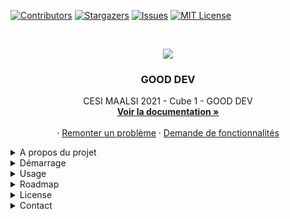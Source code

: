 [![Contributors][contributors-shield]][contributors-url]
[![Stargazers][stars-shield]][stars-url]
[![Issues][issues-shield]][issues-url]
[![MIT License][license-shield]][license-url]



<!-- PROJECT LOGO -->
<br />
<p align="center">
    <img src="https://ecole-alternance.cesi.fr/wp-content/themes/cesi/static/logo/ecole-alternance.svg">

  <h3 align="center">GOOD DEV</h3>

  <p align="center">
    CESI MAALSI 2021 - Cube 1 - GOOD DEV
    <br />
    <a href="https://github.com/Silasssss/good-food/wiki"><strong>Voir la documentation »</strong></a>
    <br />
    <br />
    ·
    <a href="https://github.com/Silasssss/good-food/issues">Remonter un problème</a>
    ·
    <a href="https://github.com/Silasssss/good-food/issues">Demande de fonctionnalités</a>
  </p>
</p>



<details>
  <summary>A propos du projet</summary>

[![Product Name Screen Shot][product-screenshot]]()

Le projet consiste à fournir une architecture applicative au goût du jour, permettant de répondre à l’ensemble de ses besoins et contraintes. Cela contient aussi bien la refonte de l’application de commande que la refonte de l’infrastructure d’hébergement.

  
  <strong>Contexte :</strong> 
  
L’enseigne Good Food qui est composée de 150 restaurants franchisés sur la France, la Belgique et le Luxembourg propose des prestations de restauration conventionnelle, de la vente à emporter et de la livraison. Aujourd’hui le système d'information atteint ses limites notamment au niveau des performances très médiocres et des choix applicatifs qui empêchent toute évolution. De plus, il n'existe pas de solution mobile.

  <strong>Périmètre du projet :</strong>
  
La périmètre du projet est le suivant: développer une application de commande mobile et web ainsi qu’une application pour les franchisés afin qu’ils puissent gérer leurs commandes, leurs préparations, leurs fournisseurs et leurs livraisons. Il va aussi être nécessaire de refondre l’infrastructure d’hébergement.
 
  <strong>Contraintes :</strong>
  
* La totalité des data doit être conservée et récupérée dans la nouvelle base
* La migration de l’ancienne base de données vers la nouvelle devra se faire sans aucun impact sur la production
* Le code devra être documenté
* Cette évolution de l’application sera concomitante avec l’adoption d’un nouveau système de caisse dont le déploiement est assuré par le fournisseur de caisse lui-même
* Il conviendra de développer une API RESTful pour permettre la connexion sur l’application depuis d’autres solutions (comptabilité, applications spécifiques à la logistique ou toute autre application sortant du périmètre)
* Une application conforme au cahier des charges fonctionnel.
* Le service marketing de Good Food a convenu d’une date de lancement de l’application mobile et de la nouvelle version du site sans consulter le service technique et encore moins le prestataire chargé du développement

  
  

  
### Développé avec

This section should list any major frameworks that you built your project using. Leave any add-ons/plugins for the acknowledgements section. Here are a few examples.

* IONIC
* Vue JS
* Java Spring Boot
* PostgreSQL
</details>

<details>
   <summary>Démarrage</summary>


### Pré-requis

 - MongoDB
 - node
 - npm


### Installation

1. Cloner le repo

```
$ git clone git@github.com:Silasssss/good-food.git
```
2. Installation les paquets de notre API

```
$ cd backend
```

3. Installer les paquets nécessaire à IONIC

```
$ cd frontend
```
</details>
 <details>
 <summary>Usage</summary>

1. Démarrer l'API

```
$ cd ravenclaw/server/
$ node server.js
```

2. Démarrer IONIC
```
$ cd ravenclaw/Cube/
$ ionic serve
```
</details>
<details>
  <summary>Roadmap</summary>


Consultez les [problèmes ouverts](https://github.com/Silasssss/good-food/issues) et les fonctionnalités proposées.
  
</details>

<details>
  <summary>License</summary>


Distributé sous licence MIT. Voir `LICENSE` pour plus d'informations.

</details>
<details>
  <summary>Contact</summary>

Boissel Nicolas - ncboissel@gmail.com

[![LinkedIn][linkedin-shield]][linkedin-url]

Project Link: [https://github.com/Silasssss/good-food/]
(https://github.com/Silasssss/good-food/)


</details>





<!-- MARKDOWN LINKS & IMAGES -->
<!-- https://www.markdownguide.org/basic-syntax/#reference-style-links -->


[contributors-shield]: https://img.shields.io/github/contributors/Silasssss/good-food.svg?style=for-the-badge
[contributors-url]: https://github.com/Silasssss/good-food/graphs/contributors
[forks-shield]: https://img.shields.io/github/forks/Silasssss/good-food.svg?style=for-the-badge
[forks-url]: https://github.com/Silasssss/good-food/network/members
[stars-shield]: https://img.shields.io/github/stars/Silasssss/good-food.svg?style=for-the-badge
[stars-url]: https://github.com/Silasssss/good-food/stargazers
[issues-shield]: https://img.shields.io/github/issues/Silasssss/good-food.svg?style=for-the-badge
[issues-url]: https://github.com/Silasssss/good-food/issues
[license-shield]: https://img.shields.io/github/license/Silasssss/good-food.svg?style=for-the-badge
[license-url]: https://github.com/Silasssss/good-food/blob/master/LICENSE.txt
[linkedin-shield]: https://img.shields.io/badge/-LinkedIn-black.svg?style=for-the-badge&logo=linkedin&colorB=555
[linkedin-url]: https://www.linkedin.com/in/nicolas-boissel-410067129/
[product-screenshot]: https://www.bypeople.com/wp-content/uploads/2019/01/travel-mobile-app-template.png

